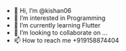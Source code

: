 - 👋 Hi, I’m @kishan06
- 👀 I’m interested in Programming
- 🌱 I’m currently learning Flutter
- 💞️ I’m looking to collaborate on ...
- 📫 How to reach me +919158874404

<!---
kishan06/kishan06 is a ✨ special ✨ repository because its `README.md` (this file) appears on your GitHub profile.
You can click the Preview link to take a look at your changes.
--->
